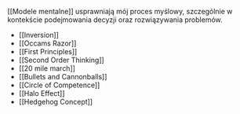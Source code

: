 [[Modele mentalne]] usprawniają mój proces myślowy, szczególnie w kontekście podejmowania decyzji oraz rozwiązywania problemów.

- [[Inversion]]
- [[Occams Razor]]
- [[First Principles]]
- [[Second Order Thinking]]
- [[20 mile march]]
- [[Bullets and Cannonballs]]
- [[Circle of Competence]]
- [[Halo Effect]]
- [[Hedgehog Concept]]